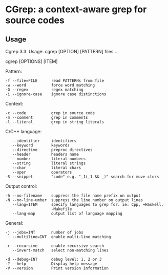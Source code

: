 CGrep: a context-aware grep for source codes
============================================

Usage
-----

Cgrep 3.3. Usage: cgrep [OPTION] [PATTERN] files...

cgrep [OPTIONS] [ITEM]

Pattern:

    -f --file=FILE      read PATTERNs from file
    -w --word           force word matching
    -G --regex          regex matching
    -i --ignore-case    ignore case distinctions

Context:

    -c --code           grep in source code
    -m --comment        grep in comments
    -l --literal        grep in string literals

C/C++ language:

       --identifier     identifiers
       --keyword        keywords
       --directive      preproc directives
       --header         headers name
       --number         literal numbers
       --string         literal strings
       --char           literal chars
       --oper           operators
    -S --snippet        "code" e.g. "_1(_1 && _)" search for move ctors

Output control:

    -h --no-filename    suppress the file name prefix on output
    -N --no-line-umber  suppress the line number on output lines
       --lang=ITEM      specify languages to grep for. ie: Cpp, +Haskell,
                        -Makefile
       --lang-map       output list of language mapping

General:

    -j --jobs=INT       number of jobs
       --multiline=INT  enable multi-line matching

    -r --recursive      enable recursive search
       --invert-match   select non-matching lines

    -d --debug=INT      debug level: 1, 2 or 3
    -? --help           Display help message
    -V --version        Print version information
